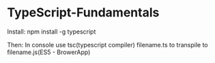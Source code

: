 # TypeScript-Fundamentals

Install:
npm install -g typescript

Then:
In console use tsc(typescript compiler) filename.ts to transpile to filename.js(ES5 - BrowerApp)
